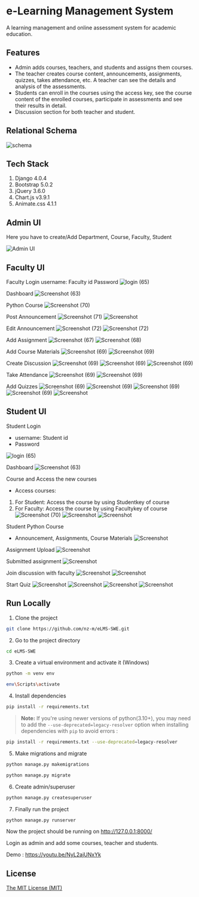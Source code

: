 # e-Learning Management System

A learning management and online assessment system for academic education.

## Features

- Admin adds courses, teachers, and students and assigns them courses.
- The teacher creates course content, announcements, assignments, quizzes, takes attendance, etc. A teacher can see the details and analysis of the assessments.
- Students can enroll in the courses using the access key, see the course content of the enrolled courses, participate in assessments and see their results in detail.
- Discussion section for both teacher and student.

## Relational Schema

![schema](https://user-images.githubusercontent.com/87283264/187967219-55bea00e-3151-488a-a4be-d2a95b9d8a5c.png)

## Tech Stack

1. Django 4.0.4
2. Bootstrap 5.0.2
3. jQuery 3.6.0
4. Chart.js v3.9.1
5. Animate.css 4.1.1

## Admin UI
Here you have to create/Add Department, Course, Faculty, Student

![Admin UI](https://github.com/KiranKumarMalik/E-Learning-Management-System-using-Django/blob/432a48963d7121f42ebafaae53c9f4fc2690ea4e/ss/Screenshot%202025-04-14%20203715.png)

## Faculty UI
Faculty Login
username: Faculty id
Password
![login (65)](https://github.com/KiranKumarMalik/E-Learning-Management-System-using-Django/blob/4b595aabc3e14875fc9521c993a77df0f89fe5c4/ss/Screenshot%202025-04-14%20205123.png)

Dashboard
![Screenshot (63)](https://github.com/KiranKumarMalik/E-Learning-Management-System-using-Django/blob/4b595aabc3e14875fc9521c993a77df0f89fe5c4/ss/Screenshot%202025-04-14%20194037.png)

Python Course
![Screenshot (70)](https://github.com/KiranKumarMalik/E-Learning-Management-System-using-Django/blob/4b595aabc3e14875fc9521c993a77df0f89fe5c4/ss/Screenshot%202025-04-14%20194758.png)

Post Announcement
![Screenshot (71)](https://github.com/KiranKumarMalik/E-Learning-Management-System-using-Django/blob/33135561cd6a7d976094a8d57d13a828dc5056cf/ss/Screenshot%202025-04-14%20194940.png)
![Screenshot](https://github.com/KiranKumarMalik/E-Learning-Management-System-using-Django/blob/4b595aabc3e14875fc9521c993a77df0f89fe5c4/ss/Screenshot%202025-04-14%20195007.png)

Edit Announcement
![Screenshot (72)](https://github.com/KiranKumarMalik/E-Learning-Management-System-using-Django/blob/4b595aabc3e14875fc9521c993a77df0f89fe5c4/ss/Screenshot%202025-04-14%20195222.png)
![Screenshot (72)](https://github.com/KiranKumarMalik/E-Learning-Management-System-using-Django/blob/4b595aabc3e14875fc9521c993a77df0f89fe5c4/ss/Screenshot%202025-04-14%20195242.png)

Add Assignment
![Screenshot (67)](https://github.com/KiranKumarMalik/E-Learning-Management-System-using-Django/blob/4b595aabc3e14875fc9521c993a77df0f89fe5c4/ss/Screenshot%202025-04-14%20200132.png)
![Screenshot (68)](https://github.com/KiranKumarMalik/E-Learning-Management-System-using-Django/blob/4b595aabc3e14875fc9521c993a77df0f89fe5c4/ss/Screenshot%202025-04-14%20200207.png)

Add Course Materials
![Screenshot (69)](https://github.com/KiranKumarMalik/E-Learning-Management-System-using-Django/blob/4b595aabc3e14875fc9521c993a77df0f89fe5c4/ss/Screenshot%202025-04-14%20200524.png)
![Screenshot (69)](https://github.com/KiranKumarMalik/E-Learning-Management-System-using-Django/blob/758a1af860973d866df4167c9a767f476c678251/ss/Screenshot%202025-04-14%20200558.png)

Create Discussion
![Screenshot (69)](https://github.com/KiranKumarMalik/E-Learning-Management-System-using-Django/blob/758a1af860973d866df4167c9a767f476c678251/ss/Screenshot%202025-04-14%20200829.png)
![Screenshot (69)](https://github.com/KiranKumarMalik/E-Learning-Management-System-using-Django/blob/758a1af860973d866df4167c9a767f476c678251/ss/Screenshot%202025-04-14%20200858.png)
![Screenshot (69)](https://github.com/KiranKumarMalik/E-Learning-Management-System-using-Django/blob/758a1af860973d866df4167c9a767f476c678251/ss/Screenshot%202025-04-14%20200922.png)

Take Attendance
![Screenshot (69)](https://github.com/KiranKumarMalik/E-Learning-Management-System-using-Django/blob/758a1af860973d866df4167c9a767f476c678251/ss/Screenshot%202025-04-14%20200946.png)
![Screenshot (69)](https://github.com/KiranKumarMalik/E-Learning-Management-System-using-Django/blob/758a1af860973d866df4167c9a767f476c678251/ss/Screenshot%202025-04-14%20201109.png)

Add Quizzes
![Screenshot (69)](https://github.com/KiranKumarMalik/E-Learning-Management-System-using-Django/blob/758a1af860973d866df4167c9a767f476c678251/ss/Screenshot%202025-04-14%20201247.png)
![Screenshot (69)](https://github.com/KiranKumarMalik/E-Learning-Management-System-using-Django/blob/758a1af860973d866df4167c9a767f476c678251/ss/Screenshot%202025-04-14%20201259.png)
![Screenshot (69)](https://github.com/KiranKumarMalik/E-Learning-Management-System-using-Django/blob/758a1af860973d866df4167c9a767f476c678251/ss/Screenshot%202025-04-14%20201614.png)
![Screenshot (69)](https://github.com/KiranKumarMalik/E-Learning-Management-System-using-Django/blob/5a2e61f329fc97af20d989b89296d9b10266310d/ss/Screenshot%202025-04-14%20211539.png)
![Screenshot](https://github.com/KiranKumarMalik/E-Learning-Management-System-using-Django/blob/5a2e61f329fc97af20d989b89296d9b10266310d/ss/Screenshot%202025-04-14%20201846.png)


## Student UI
Student Login
- username: Student id
- Password

![login (65)](https://github.com/KiranKumarMalik/E-Learning-Management-System-using-Django/blob/f8d0f925083e2869ad5da2c431efa26def0071d7/ss/Screenshot%202025-04-14%20202030.png)

Dashboard
![Screenshot (63)](https://github.com/KiranKumarMalik/E-Learning-Management-System-using-Django/blob/a19282b1acc4bc3ad7679003f9e0f63f15acfb2a/ss/Screenshot%202025-04-14%20202046.png)

Course and Access the new courses
- Access courses:
1. For Student: Access the course by using Studentkey of course
2. For Faculty: Access the course by using Facultykey of course
![Screenshot (70)](https://github.com/KiranKumarMalik/E-Learning-Management-System-using-Django/blob/a19282b1acc4bc3ad7679003f9e0f63f15acfb2a/ss/Screenshot%202025-04-14%20214725.png)
![Screenshot](https://github.com/KiranKumarMalik/E-Learning-Management-System-using-Django/blob/a19282b1acc4bc3ad7679003f9e0f63f15acfb2a/ss/Screenshot%202025-04-14%20215115.png)
![Screenshot](https://github.com/KiranKumarMalik/E-Learning-Management-System-using-Django/blob/a19282b1acc4bc3ad7679003f9e0f63f15acfb2a/ss/Screenshot%202025-04-14%20215131.png)

Student Python Course
- Announcement, Assignments, Course Materials
![Screenshot](https://github.com/KiranKumarMalik/E-Learning-Management-System-using-Django/blob/1e954f9d26f10628874d9ce9470214ff352b293e/ss/Screenshot%202025-04-14%20202126.png)

Assignment Upload
![Screenshot](https://github.com/KiranKumarMalik/E-Learning-Management-System-using-Django/blob/1e954f9d26f10628874d9ce9470214ff352b293e/ss/Screenshot%202025-04-14%20202602.png)

Submitted assignment
![Screenshot](https://github.com/KiranKumarMalik/E-Learning-Management-System-using-Django/blob/1e954f9d26f10628874d9ce9470214ff352b293e/ss/Screenshot%202025-04-14%20202617.png)

Join discussion with faculty
![Screenshot](https://github.com/KiranKumarMalik/E-Learning-Management-System-using-Django/blob/1e954f9d26f10628874d9ce9470214ff352b293e/ss/Screenshot%202025-04-14%20202718.png)
![Screenshot](https://github.com/KiranKumarMalik/E-Learning-Management-System-using-Django/blob/1e954f9d26f10628874d9ce9470214ff352b293e/ss/Screenshot%202025-04-14%20202818.png)

Start Quiz
![Screenshot](https://github.com/KiranKumarMalik/E-Learning-Management-System-using-Django/blob/d9112baeab0e9a76eb2d400f5197c9aeb78a163b/ss/Screenshot%202025-04-14%20202843.png)
![Screenshot](https://github.com/KiranKumarMalik/E-Learning-Management-System-using-Django/blob/d9112baeab0e9a76eb2d400f5197c9aeb78a163b/ss/Screenshot%202025-04-14%20202903.png)
![Screenshot](https://github.com/KiranKumarMalik/E-Learning-Management-System-using-Django/blob/d9112baeab0e9a76eb2d400f5197c9aeb78a163b/ss/Screenshot%202025-04-14%20202927.png)
![Screenshot](https://github.com/KiranKumarMalik/E-Learning-Management-System-using-Django/blob/d9112baeab0e9a76eb2d400f5197c9aeb78a163b/ss/Screenshot%202025-04-14%20202949.png)


## Run Locally

1. Clone the project

```bash
git clone https://github.com/nz-m/eLMS-SWE.git
```

2. Go to the project directory

```bash
cd eLMS-SWE
```

3. Create a virtual environment and activate it (Windows)

```bash
python -m venv env
```

```bash
env\Scripts\activate
```

4. Install dependencies

```bash
pip install -r requirements.txt
```

> **Note:** If you're using newer versions of python(3.10+), you may need to add the `--use-deprecated=legacy-resolver` option when installing dependencies with `pip` to avoid errors :

```bash
pip install -r requirements.txt --use-deprecated=legacy-resolver
```

5. Make migrations and migrate

```bash
python manage.py makemigrations
```

```bash
python manage.py migrate
```

6. Create admin/superuser

```bash
python manage.py createsuperuser
```

7. Finally run the project

```bash
python manage.py runserver
```

Now the project should be running on http://127.0.0.1:8000/

Login as admin and add some courses, teacher and students.

Demo : https://youtu.be/NyL2ajUNxYk

## License

[The MIT License (MIT)](https://github.com/nz-m/eLMS-SWE/blob/main/LICENCE)

